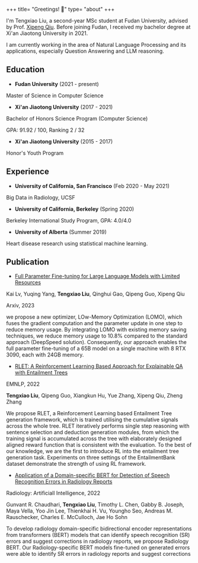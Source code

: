 +++
title= "Greetings! :wave:"
type= "about"
+++

I'm Tengxiao Liu, a second-year MSc student at Fudan University, advised by Prof. [Xipeng Qiu](https://xpqiu.github.io). 
Before joining Fudan, I received my bachelor degree at Xi'an Jiaotong University in 2021.

I am currently working in the area of Natural Language Processing and its applications, especially Question Answering and LLM reasoning.

## Education

* **Fudan University** (2021 - present)

Master of Science in Computer Science

* **Xi'an Jiaotong University** (2017 - 2021)

Bachelor of Honors Science Program (Computer Science)

GPA: 91.92 / 100, Ranking 2 / 32

* **Xi'an Jiaotong University** (2015 - 2017)

Honor's Youth Program



## Experience

* **University of California, San Francisco** (Feb 2020 - May 2021)

Big Data in Radiology, UCSF

* **University of California, Berkeley** (Spring 2020)

Berkeley International Study Program, GPA: 4.0/4.0

* **University of Alberta** (Summer 2019)

Heart disease research using statistical machine learning.


## Publication

* [Full Parameter Fine-tuning for Large Language Models with Limited Resources](https://arxiv.org/pdf/2306.09782.pdf)

Kai Lv, Yuqing Yang, **Tengxiao Liu**, Qinghui Gao, Qipeng Guo, Xipeng Qiu

Arxiv, 2023

we propose a new optimizer, LOw-Memory Optimization (LOMO), which fuses the gradient computation and the parameter update in one step to reduce memory usage. By integrating LOMO with existing memory saving techniques, we reduce memory usage to 10.8% compared to the standard approach (DeepSpeed solution). Consequently, our approach enables the full parameter fine-tuning of a 65B model on a single machine with 8 RTX 3090, each with 24GB memory.

* [RLET: A Reinforcement Learning Based Approach for Explainable QA with Entailment Trees](https://www.aclanthology.org/2022.emnlp-main.483.pdf)

EMNLP, 2022

**Tengxiao Liu**, Qipeng Guo, Xiangkun Hu, Yue Zhang, Xipeng Qiu, Zheng Zhang

We propose RLET, a Reinforcement Learning based Entailment Tree generation framework, which is trained utilising the cumulative signals across the whole tree. RLET iteratively performs single step reasoning with sentence selection and deduction generation modules, from which the training signal is accumulated across the tree with elaborately designed aligned reward function that is consistent with the evaluation. To the best of our knowledge, we are the first to introduce RL into the entailment tree generation task. Experiments on three settings of the EntailmentBank dataset demonstrate the strength of using RL framework. 

* [Application of a Domain-specific BERT for Detection of Speech Recognition Errors in Radiology Reports](https://pubmed.ncbi.nlm.nih.gov/35923373/)

Radiology: Artificiall Intelligence, 2022

Gunvant R. Chaudhari, **Tengxiao Liu**, Timothy L. Chen, Gabby B. Joseph, Maya Vella, Yoo Jin Lee, Thienkhai H. Vu, Youngho Seo, Andreas M. Rauschecker, Charles E. McCulloch, Jae Ho Sohn

To develop radiology domain-specific bidirectional encoder representations from transformers (BERT) models that can identify speech recognition (SR) errors and suggest corrections in radiology reports, we propose Radiology BERT. Our Radiology-specific BERT models fine-tuned on generated errors were able to identify SR errors in radiology reports and suggest corrections


